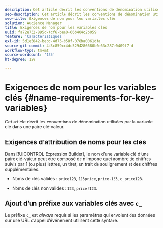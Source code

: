```yaml
---
description: Cet article décrit les conventions de dénomination utilisées par la variable clé dans une paire clé-valeur.
seo-description: Cet article décrit les conventions de dénomination utilisées par la variable clé dans une paire clé-valeur.
seo-title: Exigences de nom pour les variables clés
solution: Audience Manager
title: Exigences de nom pour les variables clés
uuid: fa72e732-895d-4cf6-bea0-66b404c2b059
feature: 'Caractéristiques '
exl-id: 5d1e5842-bebc-4d75-958f-078ba0061dfa
source-git-commit: 4d3c859cc4dc5294286680b0e63c287e0409f7fd
workflow-type: tm+mt
source-wordcount: '125'
ht-degree: 12%

---
```


# Exigences de nom pour les variables clés {#name-requirements-for-key-variables}

Cet article décrit les conventions de dénomination utilisées par la variable clé dans une paire clé-valeur.

## Exigences d’attribution de noms pour les clés

<!-- c_tb_key_name_requirements.xml -->

Dans [!UICONTROL Expression Builder], le nom d’une variable clé d’une paire clé-valeur peut être composé de n’importe quel nombre de chiffres suivis par 1 (ou plus) lettres, un tiret, un trait de soulignement et des chiffres supplémentaires.

* Noms de clés valides : `price123`, `123price`, `price-123`, `c_price123`.

* Noms de clés non valides : `123`, `price!123`.

## Ajout d’un préfixe aux variables clés avec `c_`

Le préfixe `c_` est *always* requis si les paramètres qui envoient des données sur une URL d’appel d’événement utilisent cette syntaxe.
